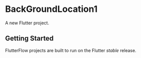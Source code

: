 # BackGroundLocation1

A new Flutter project.

## Getting Started

FlutterFlow projects are built to run on the Flutter _stable_ release.

